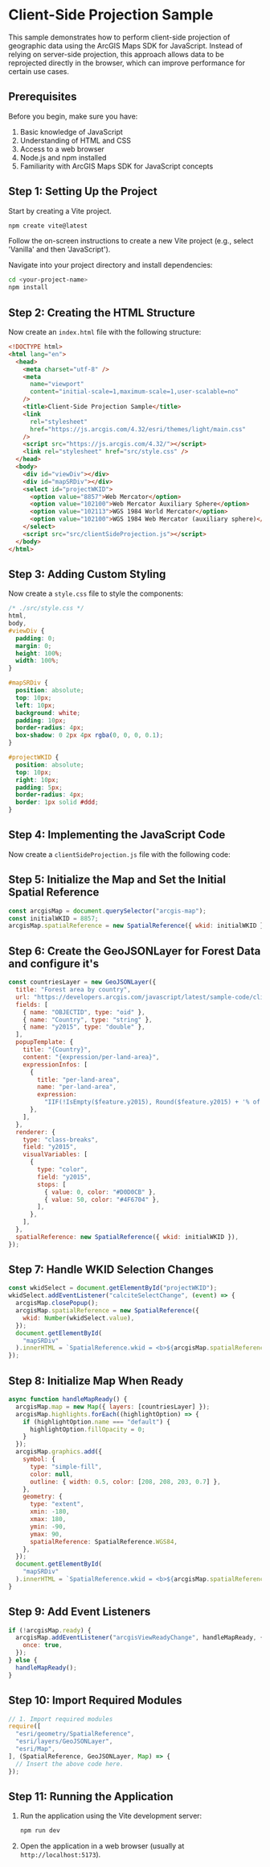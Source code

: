 # Client-Side Projection Sample

This sample demonstrates how to perform client-side projection of geographic data using the ArcGIS Maps SDK for JavaScript. Instead of relying on server-side projection, this approach allows data to be reprojected directly in the browser, which can improve performance for certain use cases.

## Prerequisites

Before you begin, make sure you have:

1. Basic knowledge of JavaScript
2. Understanding of HTML and CSS
3. Access to a web browser
4. Node.js and npm installed
5. Familiarity with ArcGIS Maps SDK for JavaScript concepts

## Step 1: Setting Up the Project

Start by creating a Vite project.

```bash
npm create vite@latest
```

Follow the on-screen instructions to create a new Vite project (e.g., select 'Vanilla' and then 'JavaScript').

Navigate into your project directory and install dependencies:

```bash
cd <your-project-name>
npm install
```

## Step 2: Creating the HTML Structure

Now create an `index.html` file with the following structure:

```html
<!DOCTYPE html>
<html lang="en">
  <head>
    <meta charset="utf-8" />
    <meta
      name="viewport"
      content="initial-scale=1,maximum-scale=1,user-scalable=no"
    />
    <title>Client-Side Projection Sample</title>
    <link
      rel="stylesheet"
      href="https://js.arcgis.com/4.32/esri/themes/light/main.css"
    />
    <script src="https://js.arcgis.com/4.32/"></script>
    <link rel="stylesheet" href="src/style.css" />
  </head>
  <body>
    <div id="viewDiv"></div>
    <div id="mapSRDiv"></div>
    <select id="projectWKID">
      <option value="8857">Web Mercator</option>
      <option value="102100">Web Mercator Auxiliary Sphere</option>
      <option value="102113">WGS 1984 World Mercator</option>
      <option value="102100">WGS 1984 Web Mercator (auxiliary sphere)</option>
    </select>
    <script src="src/clientSideProjection.js"></script>
  </body>
</html>
```

## Step 3: Adding Custom Styling

Now create a `style.css` file to style the components:

```css
/* ./src/style.css */
html,
body,
#viewDiv {
  padding: 0;
  margin: 0;
  height: 100%;
  width: 100%;
}

#mapSRDiv {
  position: absolute;
  top: 10px;
  left: 10px;
  background: white;
  padding: 10px;
  border-radius: 4px;
  box-shadow: 0 2px 4px rgba(0, 0, 0, 0.1);
}

#projectWKID {
  position: absolute;
  top: 10px;
  right: 10px;
  padding: 5px;
  border-radius: 4px;
  border: 1px solid #ddd;
}
```

## Step 4: Implementing the JavaScript Code

Now create a `clientSideProjection.js` file with the following code:

## Step 5: Initialize the Map and Set the Initial Spatial Reference

```javascript
const arcgisMap = document.querySelector("arcgis-map");
const initialWKID = 8857;
arcgisMap.spatialReference = new SpatialReference({ wkid: initialWKID });
```

## Step 6: Create the GeoJSONLayer for Forest Data and configure it's

```javascript
const countriesLayer = new GeoJSONLayer({
  title: "Forest area by country",
  url: "https://developers.arcgis.com/javascript/latest/sample-code/client-projection/live/percent-forest-area.json",
  fields: [
    { name: "OBJECTID", type: "oid" },
    { name: "Country", type: "string" },
    { name: "y2015", type: "double" },
  ],
  popupTemplate: {
    title: "{Country}",
    content: "{expression/per-land-area}",
    expressionInfos: [
      {
        title: "per-land-area",
        name: "per-land-area",
        expression:
          "IIF(!IsEmpty($feature.y2015), Round($feature.y2015) + '% of the land area in this country is forest.', 'No data')",
      },
    ],
  },
  renderer: {
    type: "class-breaks",
    field: "y2015",
    visualVariables: [
      {
        type: "color",
        field: "y2015",
        stops: [
          { value: 0, color: "#D0D0CB" },
          { value: 50, color: "#4F6704" },
        ],
      },
    ],
  },
  spatialReference: new SpatialReference({ wkid: initialWKID }),
});
```

## Step 7: Handle WKID Selection Changes

```javascript
const wkidSelect = document.getElementById("projectWKID");
wkidSelect.addEventListener("calciteSelectChange", (event) => {
  arcgisMap.closePopup();
  arcgisMap.spatialReference = new SpatialReference({
    wkid: Number(wkidSelect.value),
  });
  document.getElementById(
    "mapSRDiv"
  ).innerHTML = `SpatialReference.wkid = <b>${arcgisMap.spatialReference.wkid}</b>`;
});
```

## Step 8: Initialize Map When Ready

```javascript
async function handleMapReady() {
  arcgisMap.map = new Map({ layers: [countriesLayer] });
  arcgisMap.highlights.forEach((highlightOption) => {
    if (highlightOption.name === "default") {
      highlightOption.fillOpacity = 0;
    }
  });
  arcgisMap.graphics.add({
    symbol: {
      type: "simple-fill",
      color: null,
      outline: { width: 0.5, color: [208, 208, 203, 0.7] },
    },
    geometry: {
      type: "extent",
      xmin: -180,
      xmax: 180,
      ymin: -90,
      ymax: 90,
      spatialReference: SpatialReference.WGS84,
    },
  });
  document.getElementById(
    "mapSRDiv"
  ).innerHTML = `SpatialReference.wkid = <b>${arcgisMap.spatialReference.wkid}</b>`;
}
```

## Step 9: Add Event Listeners

```javascript
if (!arcgisMap.ready) {
  arcgisMap.addEventListener("arcgisViewReadyChange", handleMapReady, {
    once: true,
  });
} else {
  handleMapReady();
}
```

## Step 10: Import Required Modules

```javascript
// 1. Import required modules
require([
  "esri/geometry/SpatialReference",
  "esri/layers/GeoJSONLayer",
  "esri/Map",
], (SpatialReference, GeoJSONLayer, Map) => {
  // Insert the above code here.
});
```

## Step 11: Running the Application

1. Run the application using the Vite development server:
   ```bash
   npm run dev
   ```
2. Open the application in a web browser (usually at `http://localhost:5173`).
